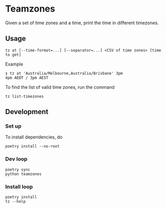 # Teamzones

Given a set of time zones and a time, print the time in different timezones.

## Usage

```shell
tz at [--time-format=...] [--separator=...] <CSV of time zones> [time to get]
```

Example

```shell
❯ tz at 'Australia/Melbourne,Australia/Brisbane' 3pm
4pm AEDT / 3pm AEST
```

To find the list of valid time zones, run the command

```shell
tz list-timezones
```

## Development

### Set up

To install dependencies, do

```shell
poetry install --no-root
```

### Dev loop

```shell
poetry sync
python teamzones
```

### Install loop

```shell
poetry install
tz --help
```
